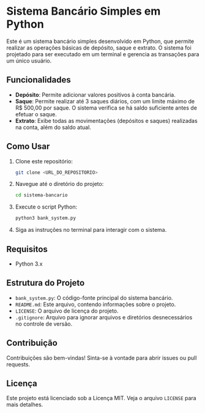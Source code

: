 # Sistema Bancário Simples em Python

Este é um sistema bancário simples desenvolvido em Python, que permite realizar as operações básicas de depósito, saque e extrato. O sistema foi projetado para ser executado em um terminal e gerencia as transações para um único usuário.

## Funcionalidades

- **Depósito**: Permite adicionar valores positivos à conta bancária.
- **Saque**: Permite realizar até 3 saques diários, com um limite máximo de R$ 500,00 por saque. O sistema verifica se há saldo suficiente antes de efetuar o saque.
- **Extrato**: Exibe todas as movimentações (depósitos e saques) realizadas na conta, além do saldo atual.

## Como Usar

1. Clone este repositório:
   ```bash
   git clone <URL_DO_REPOSITORIO>
   ```
2. Navegue até o diretório do projeto:
   ```bash
   cd sistema-bancario
   ```
3. Execute o script Python:
   ```bash
   python3 bank_system.py
   ```
4. Siga as instruções no terminal para interagir com o sistema.

## Requisitos

- Python 3.x

## Estrutura do Projeto

- `bank_system.py`: O código-fonte principal do sistema bancário.
- `README.md`: Este arquivo, contendo informações sobre o projeto.
- `LICENSE`: O arquivo de licença do projeto.
- `.gitignore`: Arquivo para ignorar arquivos e diretórios desnecessários no controle de versão.

## Contribuição

Contribuições são bem-vindas! Sinta-se à vontade para abrir issues ou pull requests.

## Licença

Este projeto está licenciado sob a Licença MIT. Veja o arquivo `LICENSE` para mais detalhes.

